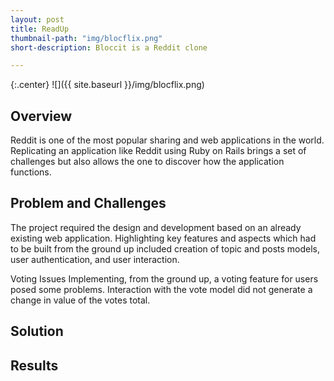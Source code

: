 ```yaml
---
layout: post
title: ReadUp
thumbnail-path: "img/blocflix.png"
short-description: Bloccit is a Reddit clone

---
```


{:.center}
![]({{ site.baseurl }}/img/blocflix.png)

## Overview
Reddit is one of the most popular sharing and web applications in the world. Replicating an application like Reddit using Ruby on Rails brings a set of challenges but also allows the one to discover how the application functions.

## Problem and Challenges

The project required the design and development based on an already existing web application. Highlighting key features and aspects which had to be built from the ground up included creation of topic and posts models, user authentication, and user interaction.

Voting Issues
  Implementing, from the ground up, a voting feature for users posed some problems. Interaction with the vote model did not generate a change in value of the votes total.  


## Solution



## Results
